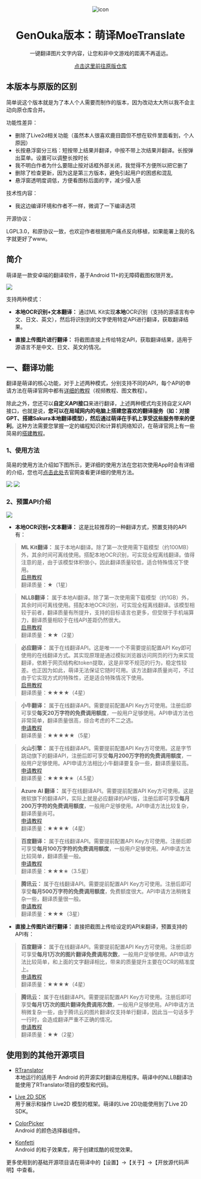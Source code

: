 <div align="center">
<img src="markdown/images/head-cover.png" alt="icon"/>

# GenOuka版本：萌译MoeTranslate

一键翻译图片文字内容，让您和非中文游戏的距离不再遥远。

[点击这里前往原版仓库](https://github.com/murangogo/MoeTranslate)

</div>

## 本版本与原版的区别

简单说这个版本就是为了本人个人需要而制作的版本，因为改动太大所以我不会主动向原仓库合并。

功能性差异：

* 删除了Live2d相关功能（虽然本人很喜欢鹿目圆但不想在软件里面看到，个人原因）
* 长按悬浮窗分三档：短按带上结果并翻译，中按不带上次结果并翻译。长按弹出菜单。设置可以调整长按时长
* 我不明白作者为什么要阻止按对话框外部关闭，我觉得不方便所以把它删了
* 删除了检查更新，因为这是第三方版本，避免引起用户的困惑和混乱
* 悬浮窗透明度调低，方便看图标后面的字，减少侵入感

技术性内容：

* 我这边编译环境和作者不一样，微调了一下编译选项

开源协议：

LGPL3.0，和原协议一致，也欢迎作者根据用户痛点反向移植，如果能署上我的名字就更好了www。

## 简介

萌译是一款安卓端的翻译软件，基于Android 11+的无障碍截图权限开发。

<img src="markdown/images/display.png"/>

支持两种模式：

- **本地OCR识别+文本翻译：** 通过ML Kit实现**本地**OCR识别（支持的源语言有中文、日文、英文），然后将识别到的文字使用特定API进行翻译，获取翻译结果。
  
- **直接上传图片进行翻译：** 将截图直接上传给特定API，获取翻译结果，适用于源语言不是中文、日文、英文的情况。

## 一、翻译功能

翻译是萌译的核心功能，对于上述两种模式，分别支持不同的API，每个API的申请方法在萌译官网中都有[详细的教程](https://www.moetranslate.top/docs/translation/apiconfig/)（视频教程、图文教程）。

除此之外，您还可以**自定义API接口**来进行翻译，上述两种模式均支持自定义API接口，也就是说，**您可以在局域网内的电脑上搭建您喜欢的翻译服务（如：对接GPT、搭建Sakura本地翻译模型），然后通过萌译在手机上享受这些服务带来的便利**。这种方法需要您掌握一定的编程知识和计算机网络知识，在萌译官网上有一些简易的[搭建教程](https://www.moetranslate.top/docs/translationapi/customtext/)。

### 1、使用方法

简易的使用方法介绍如下图所示，更详细的使用方法在您初次使用App时会有详细的介绍，您也可[点击此处](https://www.moetranslate.top/docs/usetranslation/)去官网查看更详细的使用方法。

<img src="markdown/images/menu.png"/>

<img src="markdown/images/use.png"/>

### 2、预置API介绍

<img src="markdown/images/API.png"/>

- **本地OCR识别+文本翻译：** 这是比较推荐的一种翻译方式，预置支持的API有：

> **ML Kit翻译：** 属于本地AI翻译。除了第一次使用需下载模型（约100MB）外，其余时间可离线使用。搭配本地OCR识别，可实现全程离线翻译。值得注意的是，由于该模型体积很小，因此翻译质量较低，适合特殊情况下使用。  
> [启用教程](https://www.moetranslate.top/docs/translationapi/mlkit/)  
> 翻译质量：★（1星）

> **NLLB翻译：** 属于本地AI翻译。除了第一次使用需下载模型（约1GB）外，其余时间可离线使用。搭配本地OCR识别，可实现全程离线翻译。该模型相较于前者，翻译质量有所提升，支持的目标语言也更多，但受限于手机端算力，翻译质量相较于在线API差距仍然很大。  
> [启用教程](https://www.moetranslate.top/docs/translationapi/nllb/)  
> 翻译质量：★★（2星）

> **必应翻译：** 属于在线翻译API。这是唯一一个不需要提前配置API Key即可使用的在线翻译方式。其实现原理是通过模拟浏览器访问网页的行为来实现翻译，依赖于网页结构和token提取，这是非常不规范的行为，稳定性较差。也正因为如此，萌译无法保证它随时可用。该方法翻译质量尚可，不过由于它实现方式的特殊性，还是适合特殊情况下使用。  
> [启用教程](https://www.moetranslate.top/docs/translationapi/bing/)  
> 翻译质量：★★★★（4星）

> **小牛翻译：** 属于在线翻译API。需要提前配置API Key方可使用。注册后即可享受**每天20万字符的免费调用额度**，一般用户足够使用。API申请方法也非常简单，翻译质量很高，综合考虑的不二之选。  
> [申请教程](https://www.moetranslate.top/docs/translationapi/niutrans/)  
> 翻译质量：★★★★★（5星）

> **火山引擎：** 属于在线翻译API。需要提前配置API Key方可使用。这是字节跳动旗下的翻译API，注册后即可享受**每月200万字符的免费调用额度**，一般用户足够使用。API申请方法相比小牛翻译要复杂一些，翻译质量较高。  
> [申请教程](https://www.moetranslate.top/docs/translationapi/volc/)  
> 翻译质量：★★★★✬（4.5星）

> **Azure AI 翻译：** 属于在线翻译API。需要提前配置API Key方可使用。这是微软旗下的翻译API，实际上就是必应翻译的API版，注册后即可享受**每月200万字符的免费调用额度**，一般用户足够使用。API申请方法比较复杂，翻译质量尚可。  
> [申请教程](https://www.moetranslate.top/docs/translationapi/azure/)  
> 翻译质量：★★★★（4星）

> **百度翻译：** 属于在线翻译API。需要提前配置API Key方可使用。注册后即可享受**每月100万字符的免费调用额度**，一般用户足够使用。API申请方法比较简单，翻译质量一般。  
> [申请教程](https://www.moetranslate.top/docs/translationapi/baidu/)  
> 翻译质量：★★★✬（3.5星）

> **腾讯云：** 属于在线翻译API。需要提前配置API Key方可使用。注册后即可享受**每月500万字符的免费调用额度**，免费额度很大。API申请方法稍微复杂一些，翻译质量很一般。  
> [申请教程](https://www.moetranslate.top/docs/translationapi/tencent/)  
> 翻译质量：★★★（3星）

- **直接上传图片进行翻译：** 直接把截图上传给设定的API来翻译，预置支持的API有：

> **百度翻译：** 属于在线翻译API。需要提前配置API Key方可使用。注册后即可享受**每月1万次的图片翻译免费调用次数**，一般用户足够使用。API申请方法比较简单，和上面的文字翻译相比，带来的质量提升主要在OCR的精准度上。  
> [申请教程](https://www.moetranslate.top/docs/translationapi/baidu/)  
> 翻译质量：★★★★（4星）

> **腾讯云：** 属于在线翻译API。需要提前配置API Key方可使用。注册后即可享受**每月1万次的图片翻译免费调用次数**，一般用户足够使用。API申请方法稍微复杂一些，由于腾讯云的图片翻译仅支持单行翻译，因此当一句话多于一行时，会造成翻译严重不正确的情况。  
> [申请教程](https://www.moetranslate.top/docs/translationapi/tencent/)  
> 翻译质量：★★（2星）

## 使用到的其他开源项目

- [RTranslator](https://github.com/niedev/RTranslator)  
  本地运行的适用于 Android 的开源实时翻译应用程序。萌译中的NLLB翻译功能使用了RTranslator项目的模型和代码。

- [Live 2D SDK](https://www.live2d.com/)  
  用于展示和操作 Live2D 模型的框架。萌译的Live 2D功能使用到了Live 2D SDK。

- [ColorPicker](https://github.com/jaredrummler/ColorPicker)  
  Android 的颜色选择器组件。

- [Konfetti](https://github.com/DanielMartinus/Konfetti)  
  Android 的粒子效果库，用于创建炫酷的视觉效果。

更多使用到的基础开源项目请在萌译中的【设置】->【关于】->【开放源代码声明】中查看。